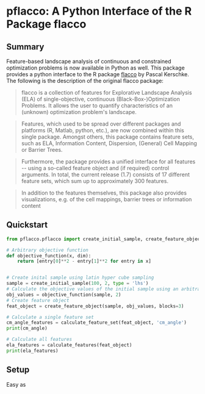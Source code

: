 # pflacco: A Python Interface of the R Package flacco

## Summary
Feature-based landscape analysis of continuous and constrained optimization problems is now available in Python as well.
This package provides a python interface to the R package [flacco](https://github.com/kerschke/flacco) by Pascal Kerschke.
The following is the description of the original flacco package:
> flacco is a collection of features for Explorative Landscape Analysis (ELA) of single-objective, continuous (Black-Box-)Optimization Problems. It allows the user to quantify characteristics of an (unknown) optimization problem's landscape.

> Features, which used to be spread over different packages and platforms (R, Matlab, python, etc.), are now combined within this single package. Amongst others, this package contains feature sets, such as ELA, Information Content, Dispersion, (General) Cell Mapping or Barrier Trees.

> Furthermore, the package provides a unified interface for all features -- using a so-called feature object and (if required) control arguments. In total, the current release (1.7) consists of 17 different feature sets, which sum up to approximately 300 features.

> In addition to the features themselves, this package also provides visualizations, e.g. of the cell mappings, barrier trees or information content


## Quickstart
```python
from pflacco.pflacco import create_initial_sample, create_feature_object, calculate_feature_set, calculate_features

# Arbitrary objective function
def objective_function(x, dim):
    return [entry[0]**2 - entry[1]**2 for entry in x]


# Create inital sample using latin hyper cube sampling
sample = create_initial_sample(100, 2, type = 'lhs')
# Calculate the objective values of the initial sample using an arbitrary objective function (here y = x1^2 - x2^2)
obj_values = objective_function(sample, 2)
# Create feature object
feat_object = create_feature_object(sample, obj_values, blocks=3)

# Calculate a single feature set
cm_angle_features = calculate_feature_set(feat_object, 'cm_angle')
print(cm_angle)

# Calculate all features
ela_features = calculate_features(feat_object)
print(ela_features)
```

## Setup
Easy as 

